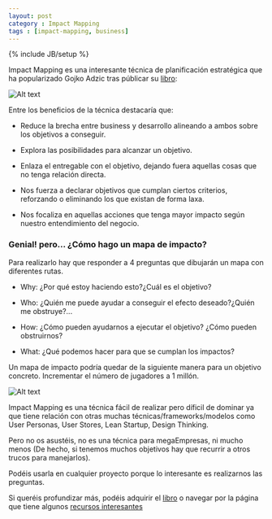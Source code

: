 ```yaml
---
layout: post
category : Impact Mapping
tags : [impact-mapping, business]
---
```

{% include JB/setup %}

Impact Mapping es una interesante técnica de planificación estratégica que ha popularizado Gojko Adzic tras públicar su [libro][1]:


![Alt text](https://www.impactmapping.org/assets/im_template.png "Impact Mapping Book")


Entre los beneficios de la técnica destacaría que:

* Reduce la brecha entre business y desarrollo alineando a ambos sobre los objetivos a conseguir.

* Explora las posibilidades para alcanzar un objetivo.

* Enlaza el entregable con el objetivo, dejando fuera aquellas cosas que no tenga relación directa.

* Nos fuerza a declarar objetivos que cumplan ciertos criterios, reforzando o eliminando los que existan de forma laxa.

* Nos focaliza en aquellas acciones que tenga mayor impacto según nuestro entendimiento del negocio.

### Genial! pero... ¿Cómo hago un mapa de impacto?

Para realizarlo hay que responder a 4 preguntas que dibujarán un mapa con diferentes rutas.

* Why: ¿Por qué estoy  haciendo esto?¿Cuál es el objetivo?

* Who: ¿Quién me puede ayudar a conseguir el efecto deseado?¿Quién me obstruye?...

* How: ¿Cómo pueden ayudarnos a ejecutar el objetivo? ¿Cómo pueden obstruirnos?

* What: ¿Qué podemos hacer para que se cumplan los impactos?


Un mapa de impacto podría quedar de la siguiente manera para un objetivo concreto. Incrementar el número de jugadores a 1 millón.

![Alt text](https://www.impactmapping.org/assets/gaming_example.png "Impact Mapping Example")

Impact Mapping es una técnica fácil de realizar pero díficil de dominar ya que tiene relación con otras muchas técnicas/frameworks/modelos como User Personas, User Stores, Lean Startup, Design Thinking. 

Pero no os asustéis, no es una técnica para megaEmpresas, ni mucho menos (De hecho, si tenemos muchos objetivos hay que recurrir a otros trucos para manejarlos).

Podéis usarla en cualquier proyecto porque lo interesante es realizarnos las preguntas.

Si queréis profundizar más, podéis adquirir el [libro][1] o navegar por la página que tiene algunos [recursos interesantes][2]


[1]: http://www.amazon.es/Impact-Mapping-software-products-projects-ebook/dp/B009KWDKVA
[2]: http://impactmapping.org/index.php









